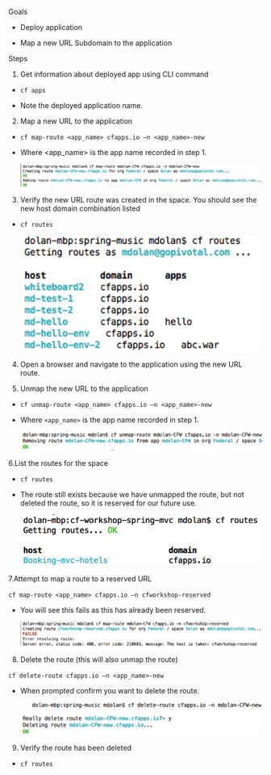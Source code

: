 Goals

  * Deploy application

  * Map a new URL Subdomain to the application

Steps

1. Get information about deployed app using CLI command

  * `cf apps`

  * Note the deployed application name.

2. Map a new URL to the application 

  * `cf map-route <app_name> cfapps.io –n <app_name>-new`

  * Where <app_name> is the app name recorded in step 1.  
	
    ![Mapping an app route in PCF](images/cf-map-route.png)

3. Verify the new URL route was created in the space.  You should see the new host domain combination listed

  * `cf routes`

    ![Listing Routes in PCF](images/cf-routes.png)

4. Open a browser and navigate to the application using the new URL route.

5. Unmap the new URL to the application 

  * `cf unmap-route <app_name> cfapps.io –n <app_name>-new`

  * Where `<app_name>` is the app name recorded in step 1.  

    ![Un-mapping an app route in PCF](images/cf-unmap-route.png)
 
6.List the routes for the space

  * `cf routes`
 
  * The route still exists because we have unmapped the route, but not deleted the route, so it is reserved for our future use.

    ![Listing Routes in PCF](images/cf-routes-2.png)

7.Attempt to map a route to a reserved URL 

  `cf map-route <app_name> cfapps.io –n cfworkshop-reserved`

  * You will see this fails as this has already been reserved.
 
    ![Reserved Routes in PCF](images/cf-route-reserved.png)

8. Delete the route (this will also unmap the route)

  `cf delete-route cfapps.io –n <app_name>-new`

  * When prompted confirm you want to delete the route.  

    ![Delete Routes in PCF](images/cf-delete-route.png)
 
9. Verify the route has been deleted

  * `cf routes`

